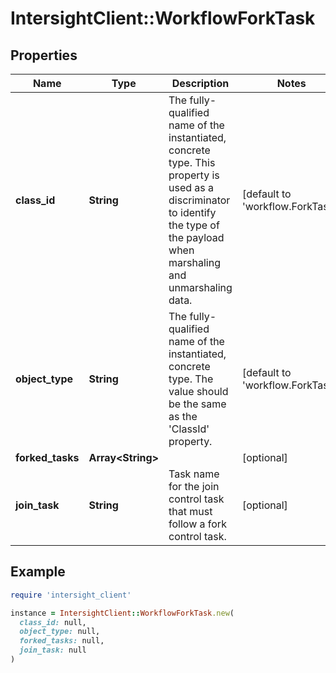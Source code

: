 # IntersightClient::WorkflowForkTask

## Properties

| Name | Type | Description | Notes |
| ---- | ---- | ----------- | ----- |
| **class_id** | **String** | The fully-qualified name of the instantiated, concrete type. This property is used as a discriminator to identify the type of the payload when marshaling and unmarshaling data. | [default to &#39;workflow.ForkTask&#39;] |
| **object_type** | **String** | The fully-qualified name of the instantiated, concrete type. The value should be the same as the &#39;ClassId&#39; property. | [default to &#39;workflow.ForkTask&#39;] |
| **forked_tasks** | **Array&lt;String&gt;** |  | [optional] |
| **join_task** | **String** | Task name for the join control task that must follow a fork control task. | [optional] |

## Example

```ruby
require 'intersight_client'

instance = IntersightClient::WorkflowForkTask.new(
  class_id: null,
  object_type: null,
  forked_tasks: null,
  join_task: null
)
```

